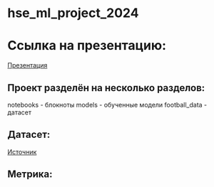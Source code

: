 # hse_ml_project_2024

# Ссылка на презентацию:

[Презентация]()


## Проект разделён на несколько разделов:

notebooks - блокноты 
models - обученные модели
football_data - датасет

## Датасет:

[Источник](https://www.kaggle.com/datasets/davidcariboo/player-scores)

## Метрика:

